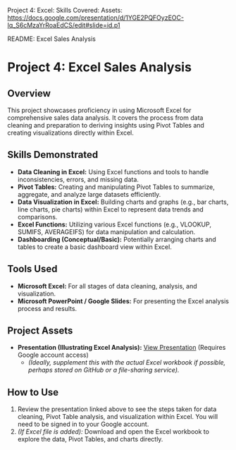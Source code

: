 Project 4: Excel:
Skills Covered:
Assets:
https://docs.google.com/presentation/d/1YGE2PQFOyzEOC-Iq_S6cMzaYrRoaEdCS/edit#slide=id.p1

README: Excel Sales Analysis

# Project 4: Excel Sales Analysis

## Overview

This project showcases proficiency in using Microsoft Excel for comprehensive sales data analysis. It covers the process from data cleaning and preparation to deriving insights using Pivot Tables and creating visualizations directly within Excel.

## Skills Demonstrated

* **Data Cleaning in Excel:** Using Excel functions and tools to handle inconsistencies, errors, and missing data.
* **Pivot Tables:** Creating and manipulating Pivot Tables to summarize, aggregate, and analyze large datasets efficiently.
* **Data Visualization in Excel:** Building charts and graphs (e.g., bar charts, line charts, pie charts) within Excel to represent data trends and comparisons.
* **Excel Functions:** Utilizing various Excel functions (e.g., VLOOKUP, SUMIFS, AVERAGEIFS) for data manipulation and calculation.
* **Dashboarding (Conceptual/Basic):** Potentially arranging charts and tables to create a basic dashboard view within Excel.

## Tools Used

* **Microsoft Excel:** For all stages of data cleaning, analysis, and visualization.
* **Microsoft PowerPoint / Google Slides:** For presenting the Excel analysis process and results.

## Project Assets

* **Presentation (Illustrating Excel Analysis):** [View Presentation](https://docs.google.com/presentation/d/1YGE2PQFOyzEOC-Iq_S6cMzaYrRoaEdCS/edit?usp=sharing) (Requires Google account access)
    * *(Ideally, supplement this with the actual Excel workbook if possible, perhaps stored on GitHub or a file-sharing service).*

## How to Use

1.  Review the presentation linked above to see the steps taken for data cleaning, Pivot Table analysis, and visualization within Excel. You will need to be signed in to your Google account.
2.  *(If Excel file is added):* Download and open the Excel workbook to explore the data, Pivot Tables, and charts directly.



